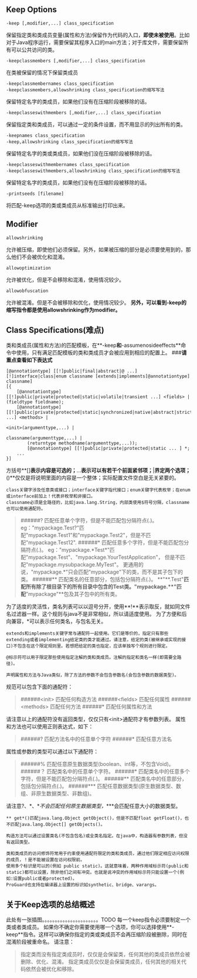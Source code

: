## Keep Options
```
-keep [,modifier,...] class_specification
```
保留指定类和类成员变量(属性和方法)保留作为代码的入口，**即使未被使用**。比如对于Java程序运行，需要保留其程序入口的main方法；对于库文件，需要保留所有可以公共访问的类。
```
-keepclassmembers [,modifier,...] class_specification
```
在类被保留的情况下保留类成员
```
-keepclassmembernames class_specification
-keepclassmembers,allowshrinking class_specification的缩写写法
```
保留特定名字的类成员，如果他们没有在压缩阶段被移除的话。
```
-keepclasseswithmembers [,modifier,...] class_specification
```
保留指定类和类成员，可以通过一定的条件设置，而不用显示的列出所有的类。
```
-keepnames class_specification
-keep,allowshrinking class_specification的缩写写法
```
保留特定名字的类或类成员，如果他们没在压缩阶段被移除的话。
```
-keepclasseswithmembernames class_specification
-keepclasseswithmembers,allowshrinking class_specification的缩写写法
```
保留特定名字的类成员，如果他们没有在压缩阶段被移除的话。
```
-printseeds [filename]
```
将匹配-keep选项的类或类成员从标准输出打印出来。

## Modifier
```
allowshrinking
```
允许被压缩，即使他们必须保留。另外，如果被压缩的部分是必须要使用到的，那么他们不会被优化和混淆。
```
allowoptimization
```
允许被优化，但是不会移除和混淆，使用情况较少。
```
allowobfuscation
```
允许被混淆。但是不会被移除和优化，使用情况较少。
**另外，可以看到-keep的缩写指令都是使用allowshrinking作为modifier。**

## Class Specifications(难点)
类和类成员(属性和方法)的匹配模板，在**-keep**和**-assumenosideeffects**命令中使用，只有满足匹配模板的类和类成员才会被应用到相应的配置上。
###**请重点查看如下表达式**
```
[@annotationtype] [[!]public|final|abstract|@ ...] [!]interface|class|enum classname [extends|implements[@annotationtype] classname]
[{
    [@annotationtype] [[!]public|private|protected|static|volatile|transient ...] <fields> | (fieldtype fieldname);
    [@annotationtype] [[!]public|private|protected|static|synchronized|native|abstract|strictfp ...] <methods> |
                                                                                      <init>(argumenttype,...) |
                                                                                   classname(argumenttype,...) |
        (returntype methodname(argumenttype,...));
        [@annotationtype] [[!]public|private|protected|static ... ] *;
    ...
}]
```
方括号**[]**表示内容是可选的；**...**表示可以有若干个前面紧邻项；**|**界定两个选项；**()**仅仅是将说明里面的内容是一个整体；实际配置文件空白是无关紧要的。
```
class关键字涉及任意类或接口；interface关键字指代接口；enum关键字代表枚举；在enum或interface前加上！代表非枚举和非接口。
classname必须是全路径的，比如java.lang.String，内部类使用$符号分隔，classname也可以使用通配符。
```
> ######?
> 匹配任意单个字符，但是不能匹配包分隔符点(.)。
> eg："mypackage.Test?"匹配"mypackage.Test1"和"mypackage.Test2"，但是不匹配"mypackage.Test12".
> ######\*
> 匹配任意多个字符，但是不能匹配包分隔符点(.)。
> eg："mypackage.\*Test\*"匹配"mypackage.Test"、"mypackage.YourTestApplication"，
> 但是不匹配"mypackage.mysubpackage.MyTest"。
> 更通用的说，"mypackage.*"只会匹配"mypackage"下的类，而不是其子包下的类。
> ######**
> 匹配类名的任意部分，包括包分隔符点(.)。
> **"\*\*.Test"**匹配所有除了根目录下的所有目录中包含的Test类。"mypackage.\*\*"匹配**”mypackage"**包及其子包中的所有类。

为了适度的灵活性，类名列表可以以逗号分开，使用**!**表示取反，就如同文件名过滤器一样。这个规则与java不是非常相似，所以请适度使用。
为了方便和后向兼容，*可以表示任何类名，与包名无关。
```
extends和implements关键字常与通配符一起使用。它们是等价的，指定只有那些extending或者implementing给定类的类才能通过。请注意，给定的类(被继承或实现的接口)不包含在这个限定规则里。若想把给定的类也指定，应该单独写个规则进行限定。
```
```
@标示符可以用于限定那些使用指定注解的类和类成员。注解的指定和类名一样(即需要全路径)。
```
```
声明属性和方法与Java类似，除了方法的参数不会包含参数名(会包含参数的数据类型)。
```
规范可以包含下面的通配符：
> ######&lt;init>
> 匹配任何构造方法
> ######&lt;fields>
> 匹配任何属性
> ######&lt;methods>
> 匹配任何方法
> ######*
> 匹配任何属性和方法

请注意以上的通配符没有返回类型，仅仅只有&lt;init>通配符才有参数列表。
属性和方法也可以使用正则表达式，如下：
> ######?
> 匹配方法名中的任意单个字符
> ######*
> 匹配任意方法名

属性或参数的类型可以通过以下通配符：
> ######%
> 匹配任意原生数据类型(boolean、int等，不包含Void)。
> ######？
> 匹配类名中的任意单个字符。
> ######*
> 匹配类名中的任意多个字符，但是不能匹配包分隔符点(.)。
> ######**
> 匹配类名中的任意部分，包括包分隔符点(.)。
> ######\***
> 匹配任意数据类型(原生数据类型、数组、非原生数据类型、非数组)。

请注意?、\*、\**不会匹配任何原生数据类型，*\*\**会匹配任意大小的数据类型。
```
** get*()匹配java.lang.Object getObject()，但是不匹配float getFloat()，也不匹配java.lang.Object[] getObjects()。
```
```
构造方法可以通过设置类名(不包含包名)或全类名指定。在java中，构造器有参数列表，但没有返回类型。
```
```
类和类成员的访问修饰符常用于约束使用通配符限定的类和类成员，通过他们限定相应访问权限的成员，！是不能被设置在访问权限前。
使用多个标识是可以的(例如 public static)。这就意味着，两种作用域标示符(public和static)都可以设置，除非他们之间有冲突。也就是说冲突的作用域标示符只能设置一个(例如:设置public或者protected)。
ProGuard也支持在编译器上设置的标识如synthetic、bridge、varargs。
```
## 关于Keep选项的总结概述
此处有一张插图。。。。。。。。。。。。。。。。。。。。。。TODO
每一个keep指令必须要制定一个类或者类成员。
如果你不确定你需要使用哪一个选项，你可以选择使用**-keep**指令。这样可以确保你指定的类或类成员不会再压缩阶段被删除，同时在混淆阶段被重命名。
请注意：
> 指定类而没有指定类成员时，仅仅是会保留类，任何其他的类成员依然会被删除、优化、混淆。
> 指定类成员仅仅是会保留类成员，任何其他的相关代码依然会被优化和移除。
































































